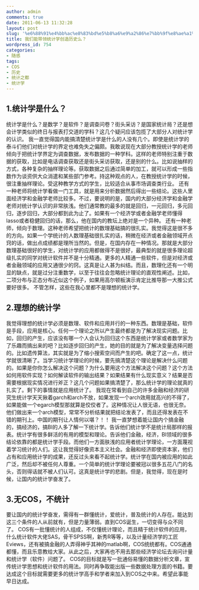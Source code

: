 ```yaml
---
author: admin
comments: true
date: 2011-06-13 11:32:28
layout: post
slug: '%e6%88%91%e4%bb%ac%e8%83%bd%e5%b8%a6%e9%a2%86%e7%bb%9f%e8%ae%a1%e5%ad%a6%e5%88%9b%e9%80%a0%e5%8e%86%e5%8f%b2%e4%b9%88%ef%bc%9f'
title: 我们能带领统计学创造历史么？
wordpress_id: 754
categories:
- 随感
tags:
- COS
- 历史
- 统计之都
- 统计学
---
```


## 1.统计学是什么？


统计学是什么？是数学？是软件？是调查问卷？街头采访？是国家统计局？还是想会计学类似的终日与报表打交道的学科？这几个疑问应该包揽了大部分人对统计学的认识。
我一直觉得国内能搞清楚统计学是什么的人没有几个。即使是统计学的泰斗们他们对统计学的界定也难免失之偏颇。我敢说现在大部分教授统计学的老师倾向于把统计学界定为调查数据，发布数据的一种学科。这样的老师特别注重于数据的获取，比如是电话调查获取还是街头采访获取，还是别的什么。比如说抽样的方式，各种复杂的抽样理论等。获取数据之后通过简单的加工，就可以形成一些指数作为谈资供大众消遣和某些部门参考。持这种观点的人，在教授统计学的时候，很注重抽样理论。受这种教学方式的学生，比较适合从事市场调查类行业。
还有一种老师将统计学看做一门工具，就是用来分析数据然后得出一些结论。这些人里面经济学和金融学老师比较多。不过，要说明的是，国内的大部分经济学和金融学老师对统计学认识的非常肤浅。他们通常教的最多的就是回归，一元回归，多元回归，逐步回归，大部分都到此为止了。如果有一个经济学或者金融学老师懂得lasso或者稳健回归的话，那么，他在国内的教坛上绝对是一个异种。
还有一种老师，倾向于数理。这种老师希望把统计的数理基础搞的很扎实。我觉得这是很不多的方向。如果一个学统计的人数理基础很扎实的话，稍微在经济或者金融领域开点窍的话，做出点成绩都是理所当然的。但是，在国内存在一种情况。那就是大部分数理基础很好的学生，对统计学的应用都做得不是很好，最典型的就是很多理论超级扎实的同学对统计软件并不是十分精通。更多的人精通一些软件，但是对经济或者金融领域的应用又通很少的窍。这真是让人甚为纠结。而且，数理化还有一个明显的缺点，就是过分注重数学，以至于往往会忽略统计理论的直观性阐述。比如，二项分布与正态分布近似这个例子，如果用高尔顿板演示肯定比推导那一大推公式要好很多。
不管怎样，这些在我心里都不是理想的统计学。


## 2.理想的统计学


我觉得理想的统计学必须是数理、软件和应用并行的一种东西。数理是基础，软件是手段，应用是核心。任何一个理论之所以产生最终都是为了解决现实问题。比如，回归的产生，应该没有哪一个人会认为回归这个东西是统计学家或者数学家为了乐趣而搞出来的吧？比如逐步回归的产生，她的目的就是为了解决变量选择问题的。比如遗传算法，其实就是为了缩小搜索空间而产生的吧。确定了这一点，统计学就很清晰了。当学习统计学理论的时候，要先搞清楚这个理论是解决什么问题的。如果是你你怎么解决这个问题？为什么要用这个方法解决这个问题？这个方法如何用软件实现？如何解读软件的输出结果？如果结果有什么现实意义？结果是否需要根据现实情况进行斧正？这几个问题如果搞清楚了，那么统计学的理论就真的扎实了。剩下的事情就是应用统计了。
我现在常看到自己的许多金融和经济的研究生统计学天天揪着garch和arch不放，如果发现一个arch效用就高兴的不得了，如果能做一个egarch模型那就算是佼佼者了。这种情况让人很无语，也很无奈。他们做出来一个arch模型，常常不分析结果就把结论发表了，而且还得发表在不错的期刊上。中国的期刊让人情何以堪？！！
我一直梦想着能让国内个搞金融的，搞经济的，搞BI的人多了解一下统计学。告诉他们统计学不是统计局那样的报表。统计学有很多鲜活的有用的模型和理论。告诉他们金融，经济，BI领域的很多结论依靠的都是统计学手段。而他们一方面肤浅的应用者统计学理论，一方面蔑视着学习统计的人们。这让我觉得好像资本主义社会。金融和经济即使资本家，他们占有和应用统计学的成果，还反过头来看不起统计学。统计学在国内被应用的如此广泛，然后却不被任何人尊重。一个简单的统计学理论要被冠以很多五花八门的名头，否则得话就不被人们认可。这真是统计学的悲剧。但是，我觉得，现在是时候，让国内的统计学奋发了。


## 3.无COS，不统计


要让国内的统计学奋发，需得有一群懂统计，爱统计，普及统计的人存在。能达到这三个条件的人从前就有，但是力量薄弱。直到COS诞生，一切变得与众不同了。
COS有一批懂统计的人组成，不仅懂统计理论，而且精于统计软件的应用，什么统计软件大佬SAS，骨干SPSS啊，新秀R等等，以及计量经济学的工匠Eviews，还有被搞金融的人弄得神乎其神的matlab啊，COS统统都有。COS通通都懂，而且乐意教给大家。从此之后，大家再也不用去那些经济学论坛去询问计量和统计学（软件）问题了。
COS的目标就是写一批通俗易懂的数据分析文章，宣传统计学思想和统计软件的用法。同时再争取能出版一些数据处理方面的书籍。要达成这个目标就需要更多的统计学高手和学者来加入到COS之中来。希望此事能早日达成。
